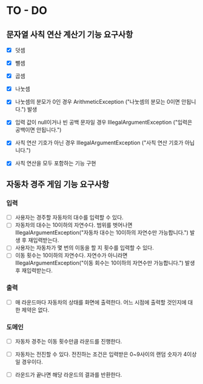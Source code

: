 # TO - DO
## 문자열 사칙 연산 계산기 기능 요구사항
- [x] 덧셈
- [x] 뺄셈
- [x] 곱셈
- [x] 나눗셈
- [x] 나눗셈의 분모가 0인 경우 ArithmeticException ("나눗셈의 분모는 0이면 안됩니다.") 발생
- [x] 입력 값이 null이거나 빈 공백 문자일 경우 IllegalArgumentException ("입력은 공백이면 안됩니다.")
- [x] 사칙 연산 기호가 아닌 경우 IllegalArgumentException ("사칙 연산 기호가 아닙니다.")
- [x] 사칙 연산을 모두 포함하는 기능 구현


## 자동차 경주 게임 기능 요구사항
### 입력
- [ ] 사용자는 경주할 자동차의 대수를 입력할 수 있다.
- [ ] 자동차의 대수는 10이하의 자연수다. 범위를 벗어나면 IllegalArgumentException("자동차 대수는 10이하의 자연수만 가능합니다.") 발생 후 재입력받는다.
- [ ] 사용자는 자동차가 몇 번의 이동을 할 지 횟수를 입력할 수 있다.
- [ ] 이동 횟수는 10이하의 자연수다. 자연수가 아니라면 IllegalArgumentException("이동 회수는 10이하의 자연수만 가능합니다.") 발생 후 재입력받는다.

### 출력
- [ ] 매 라운드마다 자동차의 상태를 화면에 출력한다. 어느 시점에 출력할 것인지에 대한 제약은 없다.
  
### 도메인
- [ ] 자동차 경주는 이동 횟수만큼 라운드를 진행한다.
- [ ] 자동차는 전진할 수 있다. 전진하는 조건은 입력받은 0~9사이의 랜덤 숫자가 4이상일 경우이다.
- [ ] 라운드가 끝나면 해당 라운드의 결과를 반환한다.

  
